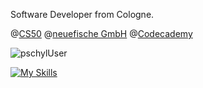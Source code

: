 Software Developer from Cologne.

@[CS50](https://pll.harvard.edu/course/cs50-introduction-computer-science)
@[neuefische GmbH](https://www.neuefische.de/bootcamp/java-development)
@[Codecademy](https://www.codecademy.com/)

<p><img align="center" src="https://github-readme-stats.vercel.app/api/top-langs?username=pschyl&show_icons=true&locale=en&layout=compact" alt="pschylUser" /></p>

[![My Skills](https://skillicons.dev/icons?i=java,py,c,js,ts,html,css,react,spring,flask,sqlite,mongodb)](https://skillicons.dev)
